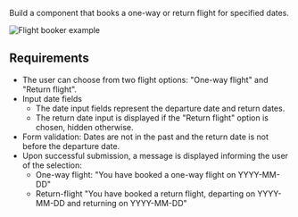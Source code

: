 Build a component that books a one-way or return flight for specified dates.

![Flight booker example](https://www.greatfrontend.com/img/questions/flight-booker/flight-booker-example.png)

## Requirements

- The user can choose from two flight options: "One-way flight" and "Return flight".
- Input date fields
  - The date input fields represent the departure date and return dates.
  - The return date input is displayed if the "Return flight" option is chosen, hidden otherwise.
- Form validation: Dates are not in the past and the return date is not before the departure date.
- Upon successful submission, a message is displayed informing the user of the selection:
  - One-way flight: "You have booked a one-way flight on YYYY-MM-DD"
  - Return-flight "You have booked a return flight, departing on YYYY-MM-DD and returning on YYYY-MM-DD"
